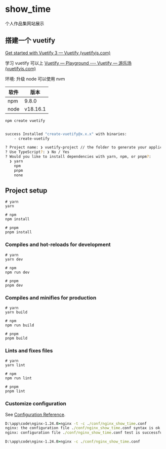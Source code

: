 # show_time

个人作品集网站展示

## 搭建一个 vuetify

[Get started with Vuetify 3 — Vuetify (vuetifyjs.com)](https://vuetifyjs.com/en/getting-started/installation/)



学习 vuetify 可以上 [Vuetify — Playground --- Vuetify — 游乐场 (vuetifyjs.com)](https://play.vuetifyjs.com/#eNqVkd1OAjEQhV+l6TXdJoLGEDT4HJSLsh2w2L+0ZQUJ7+60CNmABrzbzsz5zpnZ2Z6+hdB0G6BjOslgg5EZXoUjZKJ0R1ojU3oRVLGlgS2RRq8ca8FliGS9SVkvdywF2QKT0W+cErRqUd0x2cksI2m98RERIWor405QkvQXYGHLkpXGnCWEDB9+xPykxtZfvAStd6oSz4DR8z8A2i19P42RcQU92NPoF1h54mHwa8LP56IDarT7SM06eYeH3Jc5QduUBB2T2REj6HvOIY05b5XDSQVGd7FxkLkLluMvKNecDpth84gWKZ9KGGyRmgorpLlwBzTUNviYmZXhwvXYqM61UmpIKu8bEaY4xuPGZW2BKW9rltExS6/cQLJsEf1ngogQQQc9mxL4Dqtb26LFFZqjXweRRXAKIsR7N7qQ9be6aF1tVtwP5d6HAa0yPHyNTOffuggR+A==)



环境: 升级 node 可以使用 nvm

| 软件   | 版本       |
| ---- | -------- |
| npm  | 9.8.0    |
| node | v18.16.1 |

```bash
npm create vuetify
```

```bash

success Installed "create-vuetify@x.x.x" with binaries:
    - create-vuetify

? Project name: ❯ vuetify-project // the folder to generate your application
? Use TypeScript?: ❯ No / Yes
? Would you like to install dependencies with yarn, npm, or pnpm?:
  ❯ yarn
    npm
    pnpm
    none
```

## Project setup

```
# yarn
yarn

# npm
npm install

# pnpm
pnpm install
```

### Compiles and hot-reloads for development

```
# yarn
yarn dev

# npm
npm run dev

# pnpm
pnpm dev
```

### Compiles and minifies for production

```
# yarn
yarn build

# npm
npm run build

# pnpm
pnpm build
```

### Lints and fixes files

```
# yarn
yarn lint

# npm
npm run lint

# pnpm
pnpm lint
```

### Customize configuration

See [Configuration Reference](https://vitejs.dev/config/).





```cmd
D:\app\code\nginx-1.24.0>nginx -t -c ./conf/nginx_show_time.conf
nginx: the configuration file ./conf/nginx_show_time.conf syntax is ok
nginx: configuration file ./conf/nginx_show_time.conf test is successful

D:\app\code\nginx-1.24.0>nginx -c ./conf/nginx_show_time.conf
```
